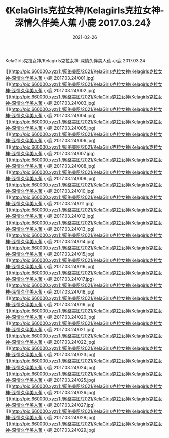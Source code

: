 ﻿---
layout: post
title:  《KelaGirls克拉女神/Kelagirls克拉女神-深情久伴美人蕉 小鹿 2017.03.24》
date:   2021-02-26
img: http://pic.660000.xyz/1:/网络美图/2021/KelaGirls克拉女神/Kelagirls克拉女神-深情久伴美人蕉 小鹿 2017.03.24/000.jpg
categories: [美女, 清纯, 唯美]
---

KelaGirls克拉女神/Kelagirls克拉女神-深情久伴美人蕉 小鹿 2017.03.24

 ![](http://pic.660000.xyz/1:/网络美图/2021/KelaGirls克拉女神/Kelagirls克拉女神-深情久伴美人蕉 小鹿 2017.03.24/001.jpg) <br>![](http://pic.660000.xyz/1:/网络美图/2021/KelaGirls克拉女神/Kelagirls克拉女神-深情久伴美人蕉 小鹿 2017.03.24/002.jpg) <br>![](http://pic.660000.xyz/1:/网络美图/2021/KelaGirls克拉女神/Kelagirls克拉女神-深情久伴美人蕉 小鹿 2017.03.24/003.jpg) <br>![](http://pic.660000.xyz/1:/网络美图/2021/KelaGirls克拉女神/Kelagirls克拉女神-深情久伴美人蕉 小鹿 2017.03.24/004.jpg) <br>![](http://pic.660000.xyz/1:/网络美图/2021/KelaGirls克拉女神/Kelagirls克拉女神-深情久伴美人蕉 小鹿 2017.03.24/005.jpg) <br>![](http://pic.660000.xyz/1:/网络美图/2021/KelaGirls克拉女神/Kelagirls克拉女神-深情久伴美人蕉 小鹿 2017.03.24/006.jpg) <br>![](http://pic.660000.xyz/1:/网络美图/2021/KelaGirls克拉女神/Kelagirls克拉女神-深情久伴美人蕉 小鹿 2017.03.24/007.jpg) <br>![](http://pic.660000.xyz/1:/网络美图/2021/KelaGirls克拉女神/Kelagirls克拉女神-深情久伴美人蕉 小鹿 2017.03.24/008.jpg) <br>![](http://pic.660000.xyz/1:/网络美图/2021/KelaGirls克拉女神/Kelagirls克拉女神-深情久伴美人蕉 小鹿 2017.03.24/009.jpg) <br>![](http://pic.660000.xyz/1:/网络美图/2021/KelaGirls克拉女神/Kelagirls克拉女神-深情久伴美人蕉 小鹿 2017.03.24/010.jpg) <br>![](http://pic.660000.xyz/1:/网络美图/2021/KelaGirls克拉女神/Kelagirls克拉女神-深情久伴美人蕉 小鹿 2017.03.24/011.jpg) <br>![](http://pic.660000.xyz/1:/网络美图/2021/KelaGirls克拉女神/Kelagirls克拉女神-深情久伴美人蕉 小鹿 2017.03.24/012.jpg) <br>![](http://pic.660000.xyz/1:/网络美图/2021/KelaGirls克拉女神/Kelagirls克拉女神-深情久伴美人蕉 小鹿 2017.03.24/013.jpg) <br>![](http://pic.660000.xyz/1:/网络美图/2021/KelaGirls克拉女神/Kelagirls克拉女神-深情久伴美人蕉 小鹿 2017.03.24/014.jpg) <br>![](http://pic.660000.xyz/1:/网络美图/2021/KelaGirls克拉女神/Kelagirls克拉女神-深情久伴美人蕉 小鹿 2017.03.24/015.jpg) <br>![](http://pic.660000.xyz/1:/网络美图/2021/KelaGirls克拉女神/Kelagirls克拉女神-深情久伴美人蕉 小鹿 2017.03.24/016.jpg) <br>![](http://pic.660000.xyz/1:/网络美图/2021/KelaGirls克拉女神/Kelagirls克拉女神-深情久伴美人蕉 小鹿 2017.03.24/017.jpg) <br>![](http://pic.660000.xyz/1:/网络美图/2021/KelaGirls克拉女神/Kelagirls克拉女神-深情久伴美人蕉 小鹿 2017.03.24/018.jpg) <br>![](http://pic.660000.xyz/1:/网络美图/2021/KelaGirls克拉女神/Kelagirls克拉女神-深情久伴美人蕉 小鹿 2017.03.24/019.jpg) <br>![](http://pic.660000.xyz/1:/网络美图/2021/KelaGirls克拉女神/Kelagirls克拉女神-深情久伴美人蕉 小鹿 2017.03.24/020.jpg) <br>![](http://pic.660000.xyz/1:/网络美图/2021/KelaGirls克拉女神/Kelagirls克拉女神-深情久伴美人蕉 小鹿 2017.03.24/021.jpg) <br>![](http://pic.660000.xyz/1:/网络美图/2021/KelaGirls克拉女神/Kelagirls克拉女神-深情久伴美人蕉 小鹿 2017.03.24/022.jpg) <br>![](http://pic.660000.xyz/1:/网络美图/2021/KelaGirls克拉女神/Kelagirls克拉女神-深情久伴美人蕉 小鹿 2017.03.24/023.jpg) <br>![](http://pic.660000.xyz/1:/网络美图/2021/KelaGirls克拉女神/Kelagirls克拉女神-深情久伴美人蕉 小鹿 2017.03.24/024.jpg) <br>![](http://pic.660000.xyz/1:/网络美图/2021/KelaGirls克拉女神/Kelagirls克拉女神-深情久伴美人蕉 小鹿 2017.03.24/025.jpg) <br>![](http://pic.660000.xyz/1:/网络美图/2021/KelaGirls克拉女神/Kelagirls克拉女神-深情久伴美人蕉 小鹿 2017.03.24/026.jpg) <br>![](http://pic.660000.xyz/1:/网络美图/2021/KelaGirls克拉女神/Kelagirls克拉女神-深情久伴美人蕉 小鹿 2017.03.24/027.jpg) <br>![](http://pic.660000.xyz/1:/网络美图/2021/KelaGirls克拉女神/Kelagirls克拉女神-深情久伴美人蕉 小鹿 2017.03.24/028.jpg) <br>![](http://pic.660000.xyz/1:/网络美图/2021/KelaGirls克拉女神/Kelagirls克拉女神-深情久伴美人蕉 小鹿 2017.03.24/029.jpg) <br>